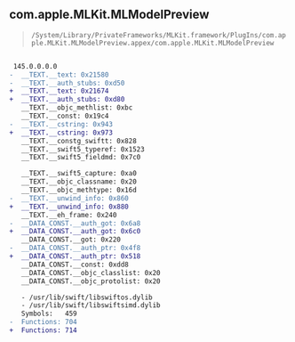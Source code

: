 ## com.apple.MLKit.MLModelPreview

> `/System/Library/PrivateFrameworks/MLKit.framework/PlugIns/com.apple.MLKit.MLModelPreview.appex/com.apple.MLKit.MLModelPreview`

```diff

 145.0.0.0.0
-  __TEXT.__text: 0x21580
-  __TEXT.__auth_stubs: 0xd50
+  __TEXT.__text: 0x21674
+  __TEXT.__auth_stubs: 0xd80
   __TEXT.__objc_methlist: 0xbc
   __TEXT.__const: 0x19c4
-  __TEXT.__cstring: 0x943
+  __TEXT.__cstring: 0x973
   __TEXT.__constg_swiftt: 0x828
   __TEXT.__swift5_typeref: 0x1523
   __TEXT.__swift5_fieldmd: 0x7c0

   __TEXT.__swift5_capture: 0xa0
   __TEXT.__objc_classname: 0x20
   __TEXT.__objc_methtype: 0x16d
-  __TEXT.__unwind_info: 0x860
+  __TEXT.__unwind_info: 0x880
   __TEXT.__eh_frame: 0x240
-  __DATA_CONST.__auth_got: 0x6a8
+  __DATA_CONST.__auth_got: 0x6c0
   __DATA_CONST.__got: 0x220
-  __DATA_CONST.__auth_ptr: 0x4f8
+  __DATA_CONST.__auth_ptr: 0x518
   __DATA_CONST.__const: 0xdd8
   __DATA_CONST.__objc_classlist: 0x20
   __DATA_CONST.__objc_protolist: 0x20

   - /usr/lib/swift/libswiftos.dylib
   - /usr/lib/swift/libswiftsimd.dylib
   Symbols:   459
-  Functions: 704
+  Functions: 714
 

```
